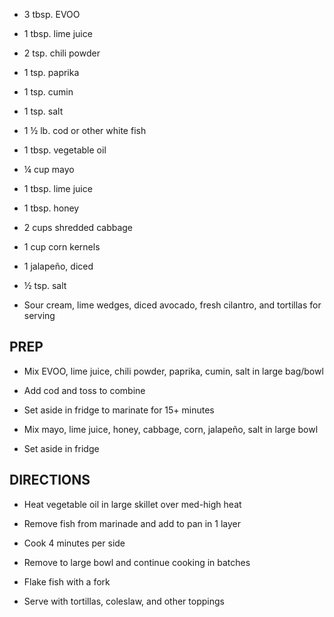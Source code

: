 - 3 tbsp. EVOO

- 1 tbsp. lime juice

- 2 tsp. chili powder

- 1 tsp. paprika

- 1 tsp. cumin

- 1 tsp. salt

- 1 ½ lb. cod or other white fish

- 1 tbsp. vegetable oil

- ¼ cup mayo

- 1 tbsp. lime juice

- 1 tbsp. honey

- 2 cups shredded cabbage

- 1 cup corn kernels

- 1 jalapeño, diced

- ½ tsp. salt

- Sour cream, lime wedges, diced avocado, fresh cilantro, and
    tortillas for serving

## PREP

- Mix EVOO, lime juice, chili powder, paprika, cumin, salt in large
    bag/bowl

- Add cod and toss to combine

- Set aside in fridge to marinate for 15+ minutes

- Mix mayo, lime juice, honey, cabbage, corn, jalapeño, salt in large
    bowl

- Set aside in fridge

## DIRECTIONS

- Heat vegetable oil in large skillet over med-high heat

- Remove fish from marinade and add to pan in 1 layer

- Cook 4 minutes per side

- Remove to large bowl and continue cooking in batches

- Flake fish with a fork

- Serve with tortillas, coleslaw, and other toppings
